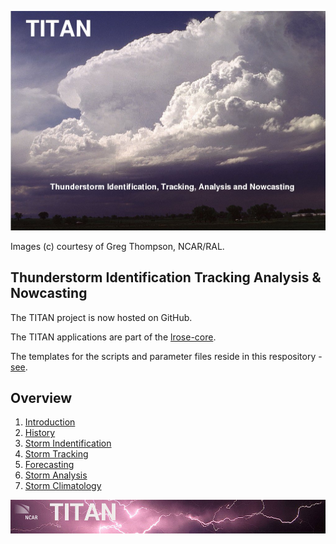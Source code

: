 ![front page](./docs/images/titan_front_page.jpg)

   Images (c) courtesy of Greg Thompson, NCAR/RAL.

## Thunderstorm Identification Tracking Analysis & Nowcasting

The TITAN project is now hosted on GitHub.

The TITAN applications are part of the [lrose-core](https://github.com/NCAR/lrose-core).

The templates for the scripts and parameter files reside in this respository - [see](./templates).

## Overview

1. [Introduction](./docs/topics/introduction.md)
2. [History](#history)
3. [Storm Indentification](#storm_identification)
4. [Storm Tracking](#storm_tracking)
5. [Forecasting](#forecasting)
6. [Storm Analysis](#storm_analysis)
7. [Storm Climatology](#storm_climatology)

![header with logo](./docs/images/titan-header_logo.jpg)

